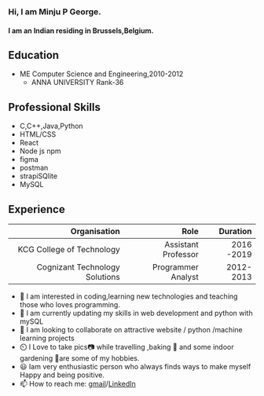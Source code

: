 ### Hi, I am Minju P George.
#### I am an Indian residing in Brussels,Belgium.
## Education
  + ME Computer Science and Engineering,2010-2012
    - ANNA UNIVERSITY Rank-36
    
## Professional Skills
   + C,C++,Java,Python
   + HTML/CSS
   + React
   + Node js npm
   + figma
   + postman
   + strapiSQlite
   + MySQL
   
## Experience
| Organisation | Role | Duration |
| --: | --:| --:|
| KCG College of Technology   | Assistant Professor | 2016 -2019 |
| Cognizant Technology Solutions | Programmer Analyst| 2012-2013 |


- 👀 I am interested in coding,learning new technologies and teaching those who loves programming.
- 🌱 I am currently updating my skills in web development and python with mySQL
- 💞️ I am looking to collaborate on attractive website / python /machine learning projects
- ⏲️ I Love to take pics📷 while travelling ,baking 🍰 and some indoor gardening 🎋are some of my hobbies.
- 😃 Iam very enthusiastic person who always finds ways to make myself Happy and being positive.
- 📫 How to reach me: [gmail](minjupgeorge@gmail.com)/[LinkedIn](https://www.linkedin.com/in/minju-p-george-aabb96159/)
<!---
minjupgeorge/minjupgeorge@gmail.comis a ✨ special ✨ repository because its `README.md` (this file) appears on your GitHub profile.
You can click the Preview link to take a look at your changes.
--->
